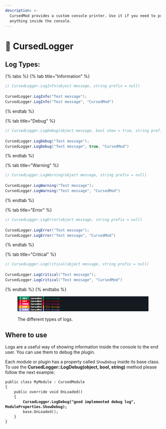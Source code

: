 ```yaml
---
description: >-
  CursedMod provides a custom console printer. Use it if you need to print
  anything inside the console.
---
```


# 📄 CursedLogger

## Log Types:

{% tabs %}
{% tab title="Information" %}
```csharp
// CursedLogger.LogInfo(object message, string prefix = null)

CursedLogger.LogInfo("Test message");
CursedLogger.LogInfo("Test message", "CursedMod")
```
{% endtab %}

{% tab title="Debug" %}
```csharp
// CursedLogger.LogDebug(object message, bool show = true, string prefix = null)

CursedLogger.LogDebug("Test message");
CursedLogger.LogDebug("Test message", true, "CursedMod")
```
{% endtab %}

{% tab title="Warning" %}
```csharp
// CursedLogger.LogWarning(object message, string prefix = null)

CursedLogger.LogWarning("Test message");
CursedLogger.LogWarning("Test message", "CursedMod")
```
{% endtab %}

{% tab title="Error" %}
```csharp
// CursedLogger.LogError(object message, string prefix = null)

CursedLogger.LogError("Test message");
CursedLogger.LogError("Test message", "CursedMod")
```
{% endtab %}

{% tab title="Critical" %}
```csharp
// CursedLogger.LogCritical(object message, string prefix = null)

CursedLogger.LogCritical("Test message");
CursedLogger.LogCritical("Test message", "CursedMod")
```
{% endtab %}
{% endtabs %}

<figure><img src="../.gitbook/assets/image (4).png" alt=""><figcaption><p>The different types of logs.</p></figcaption></figure>

## Where to use

Logs are a useful way of showing information inside the console to the end user. You can use them to debug the plugin.

&#x20;Each module or plugin has a property called `ShowDebug` inside its base class. To use the **CursedLogger::LogDebug(object, bool, string)** method please follow the next example:

<pre class="language-csharp"><code class="lang-csharp">public class MyModule : CursedModule
{
    public override void OnLoaded()
    {
<strong>        CursedLogger.LogDebug("good implemented debug log", ModuleProperties.ShowDebug);
</strong>        base.OnLoaded();
    }
}
</code></pre>
